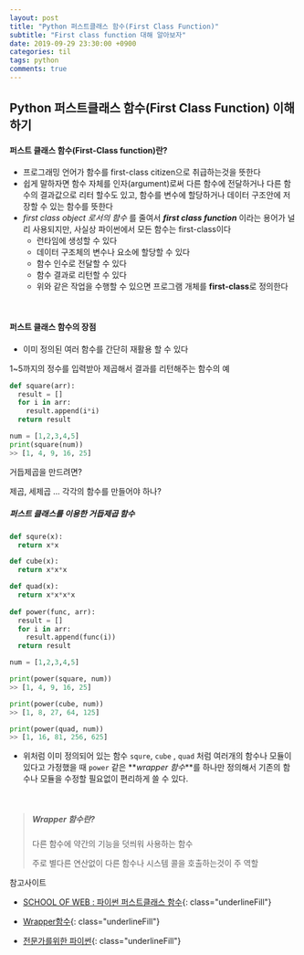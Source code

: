 ```yaml
---
layout: post
title: "Python 퍼스트클래스 함수(First Class Function)"
subtitle: "First class function 대해 알아보자"
date: 2019-09-29 23:30:00 +0900
categories: til
tags: python
comments: true
---
```


## Python 퍼스트클래스 함수(First Class Function) 이해하기

#### 퍼스트 클래스 함수(First-Class  function)란?

- 프로그래밍 언어가 함수를 first-class citizen으로 취급하는것을 뜻한다
- 쉽게 말하자면 함수 자체를 인자(argument)로써 다른 함수에 전달하거나 다른 함수의 결과값으로 리터 할수도 있고, 함수를 변수에 할당하거나 데이터 구조안에 저장할 수 있는 함수를 뜻한다
- _first class object 로서의 함수_ 를 줄여서 **_first class function_** 이라는 용어가 널리 사용되지만, 사실상 파이썬에서 모든 함수는 first-class이다
  - 런타임에 생성할 수 있다
  - 데이터 구조체의 변수나 요소에 할당할 수 있다
  - 함수 인수로 전달할 수 있다
  - 함수 결과로 리턴할 수 있다
  - 위와 같은 작업을 수행할 수 있으면 프로그램 개체를 **first-class**로 정의한다

<br>

#### 퍼스트 클래스 함수의 장점

- 이미 정의된  여러 함수를 간단히 재활용 할 수 있다

1~5까지의 정수를 입력받아 제곱해서 결과를 리턴해주는 함수의 예

```python
def square(arr):
  result = []
  for i in arr:
    result.append(i*i)
  return result

num = [1,2,3,4,5]
print(square(num))
>> [1, 4, 9, 16, 25]
```

거듭제곱을 만드려면?

제곱, 세제곱 ... 각각의 함수를 만들어야 하나?

##### 퍼스트 클래스를 이용한 거듭제곱 함수

```python
def squre(x):
  return x*x

def cube(x):
  return x*x*x

def quad(x):
  return x*x*x*x
  
def power(func, arr):
  result = []
  for i in arr:
    result.append(func(i))
  return result

num = [1,2,3,4,5]

print(power(square, num))
>> [1, 4, 9, 16, 25]

print(power(cube, num))
>> [1, 8, 27, 64, 125]

print(power(quad, num))
>> [1, 16, 81, 256, 625]
```

- 위처럼 이미 정의되어 있는 함수 `squre`, `cube` , `quad` 처럼 여러개의 함수나 모듈이 있다고 가정했을 때 `power` 같은 **_wrapper 함수_**를 하나만 정의해서 기존의 함수나 모듈을 수정할 필요없이 편리하게 쓸 수 있다.
<br>

> ##### Wrapper 함수란?
>
> 다른 함수에 약간의 기능을 덧씌워 사용하는 함수
>
> 주로 별다른 연산없이 다른 함수나 시스템 콜을 호출하는것이 주 역할





참고사이트

- [SCHOOL OF WEB : 파이썬 퍼스트클래스 함수](http://schoolofweb.net/blog/posts/파이썬-퍼스트클래스-함수-first-class-function/){: class="underlineFill"}

- [Wrapper함수](https://zetawiki.com/wiki/래퍼_함수,_헬퍼_함수){: class="underlineFill"}
- [전문가를위한 파이썬](https://books.google.co.kr/books/about/%EC%A0%84%EB%AC%B8%EA%B0%80%EB%A5%BC_%EC%9C%84%ED%95%9C_%ED%8C%8C%EC%9D%B4%EC%8D%AC.html?id=NJpIDwAAQBAJ&printsec=frontcover&source=kp_read_button&redir_esc=y#v=onepage&q&f=false){: class="underlineFill"}
